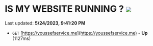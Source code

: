 # IS MY WEBSITE RUNNING ? [![](https://img.shields.io/static/v1?label=Sponsor&message=%E2%9D%A4&logo=GitHub&color=%23fe8e86)](https://github.com/sponsors/<username>)

Last updated: **5/24/2023, 9:41:20 PM**

- `GET` [https://youssefservice.me](https://youssefservice.me) - **Up** (1127ms)
